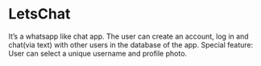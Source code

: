 # LetsChat
It’s a whatsapp like chat app. The user can create an account, log in and chat(via text) with other  users in the database of the app. Special feature: User can select a unique username and profile photo. 
